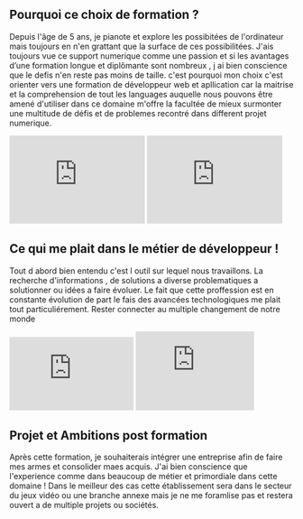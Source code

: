 <h2> Pourquoi ce choix de formation ? </h2>

  <p> 
    Depuis l'âge de 5 ans, je pianote et explore les possibitées de l'ordinateur mais toujours en n'en grattant que la surface de ces possibilitées. J'ais toujours vue ce support numerique comme une passion et si les avantages d’une formation longue et diplômante sont nombreux , j ai bien conscience que le defis n'en reste pas moins de taille. c'est pourquoi mon choix c'est orienter vers une formation de développeur web et apllication car la maitrise et la comprehension de tout les languages auquelle nous pouvons être amené d'utiliser dans ce domaine m'offre la facultée de mieux surmonter une multitude de défis et de problemes recontré dans different projet numerique.
  </p>
  <p>
    <iframe src="https://giphy.com/embed/3oriO7A7bt1wsEP4cw" width="240" height="156" frameBorder="0" class="giphy-embed" allowFullScreen></iframe>
    <iframe src="https://giphy.com/embed/YhyAJUCpno53y" width="240" height="156" frameBorder="0" class="giphy-embed" allowFullScreen></iframe>
  </p>
  
  
 <h2> Ce qui me plait dans le métier de développeur ! </h2>
   
   <p>
     Tout d abord bien entendu c'est l outil sur lequel nous travaillons. La recherche d'informations , de solutions a diverse problematiques a solutionner ou idées a faire évoluer. Le fait que cette proffession est en constante évolution de part le fais des avancées technologiques me plait tout particuliérement. Rester connecter au multiple changement de notre monde 
   </p>
   <p>
    <iframe src="https://giphy.com/embed/2juvZoQ3oLa4U" width="220" height="130" frameBorder="0" class="giphy-embed" allowFullScreen></iframe>
    <iframe width="210" height="140" frameBorder="0" class="giphy-embed" src="https://giphy.com/embed/5Zesu5VPNGJlm"  allowFullScreen></iframe>
   </p>

  <h2> Projet et Ambitions post formation </h2>    
    <p>
      Après cette formation, je souhaiterais intégrer une entreprise afin de faire mes armes et consolider maes acquis. J'ai bien conscience que l'experience comme dans beaucoup de métier et primordiale dans cette domaine !  Dans le meilleur des cas cette établissement sera dans le secteur du jeux vidéo ou une branche annexe mais je ne me foramlise pas et restera ouvert a de multiple projets ou sociétés.</p>
  
  
